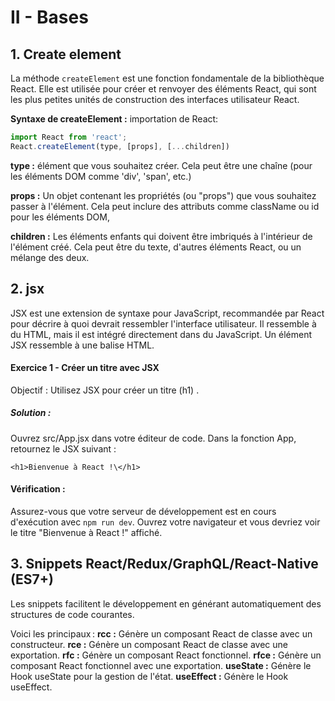 # II - Bases
## 1. Create element

La méthode `createElement` est une fonction fondamentale de la bibliothèque React. 
Elle est utilisée pour créer et renvoyer des éléments React, 
qui sont les plus petites unités de construction des interfaces utilisateur React.

**Syntaxe de createElement :**
importation de React: 
```jsx
import React from 'react';
React.createElement(type, [props], [...children])
```

**type :**  élément que vous souhaitez créer. 
		Cela peut être une chaîne (pour les éléments DOM comme 'div', 'span', etc.) 

**props :** Un objet contenant les propriétés (ou "props") que vous souhaitez passer à l'élément. 
		Cela peut inclure des attributs comme className ou id pour les éléments DOM, 

**children :** Les éléments enfants qui doivent être imbriqués à l'intérieur de l'élément créé. 
		Cela peut être du texte, d'autres éléments React, ou un mélange des deux.

## 2. jsx
JSX est une extension de syntaxe pour JavaScript, recommandée par React pour décrire à quoi devrait ressembler l'interface utilisateur. Il ressemble à du HTML, mais il est intégré directement dans du JavaScript. Un élément JSX ressemble à une balise HTML.

#### Exercice 1 - Créer un titre avec JSX
Objectif : Utilisez JSX pour créer un titre (h1) .

##### Solution :
Ouvrez src/App.jsx dans votre éditeur de code.
Dans la fonction App, retournez le JSX suivant :

`<h1>Bienvenue à React !\</h1>`

#### Vérification :

Assurez-vous que votre serveur de développement est en cours d'exécution avec `npm run dev`.
Ouvrez votre navigateur et vous devriez voir le titre "Bienvenue à React !" affiché.

## 3. Snippets React/Redux/GraphQL/React-Native (ES7+)
Les snippets facilitent le développement en générant automatiquement des structures de code courantes. 

Voici les principaux :
**rcc :** Génère un composant React de classe avec un constructeur.
**rce :** Génère un composant React de classe avec une exportation.
**rfc :** Génère un composant React fonctionnel.
**rfce :** Génère un composant React fonctionnel avec une exportation.
**useState :** Génère le Hook useState pour la gestion de l'état.
**useEffect :** Génère le Hook useEffect.
